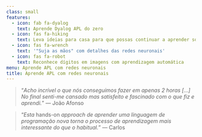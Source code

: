 ```yaml
---
class: small
features:
  - icon: fab fa-dyalog
    text: Aprende Dyalog APL do zero
  - icon: fas fa-hiking
    text: Leva ideias para casa para que possas continuar a aprender sozinho
  - icon: fas fa-wrench
    text: '"Suja as mãos" com detalhes das redes neuronais'
  - icon: fas fa-robot
    text: Reconhece dígitos em imagens com aprendizagem automática
menu: Aprende APL com redes neuronais
title: Aprende APL com redes neuronais
---
```


 > “*Acho incrível o que nós conseguimos fazer em apenas 2 horas [...] No final senti-me cansado mas satisfeito e fascinado com o que fiz e aprendi.*”  &mdash; João Afonso

<!-- -->

 > “*Esta* hands-on *approach de aprender uma linguagem de programação nova torna o processo de aprendizagem mais interessante do que o habitual.*”  &mdash; Carlos